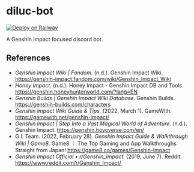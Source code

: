 # diluc-bot

[![Deploy on Railway](https://railway.app/button.svg)](https://railway.app/new/template?template=https%3A%2F%2Fgithub.com%2F1chiSensei%2Fdiluc-bot&plugins=redis&envs=DISCORD_TOKEN&DISCORD_TOKENDesc=your+discord+token&referralCode=tomio)

A Genshin Impact focused discord bot.

## References

-   _Genshin Impact Wiki | Fandom_. (n.d.). Genshin Impact Wiki. https://genshin-impact.fandom.com/wiki/Genshin_Impact_Wiki
-   _Honey Impact_. (n.d.). Honey Impact - Genshin Impact DB and Tools. https://genshin.honeyhunterworld.com/?lang=EN
-   _Genshin Builds | Genshin Impact Wiki Database_. Genshin Builds. https://genshin-builds.com/characters
-   _Genshin Impact Wiki Guide & Tips._ (2022, March 1). GameWith. https://gamewith.net/genshin-impact/
-   _Genshin Impact | Step Into a Vast Magical World of Adventure_. (n.d.). Genshin Impact. https://genshin.hoyoverse.com/en/
-   G.I. Team. (2022, February 28). _Genshin Impact Guide & Walkthrough Wiki | Game8_. Game8 ｜ The Top Gaming and App Walkthroughs Straight from Japan! https://game8.co/games/Genshin-Impact
-   _Genshin Impact Official • r/Genshin_Impact_. (2019, June 7). Reddit. https://www.reddit.com/r/Genshin_Impact/
